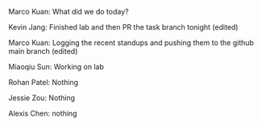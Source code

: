Marco Kuan: What did we do today?

Kevin Jang: Finished lab and then PR the task branch tonight (edited)

Marco Kuan: Logging the recent standups and pushing them to the github main branch (edited)

Miaoqiu Sun: Working on lab

Rohan Patel: Nothing

Jessie Zou: Nothing

Alexis Chen: nothing
